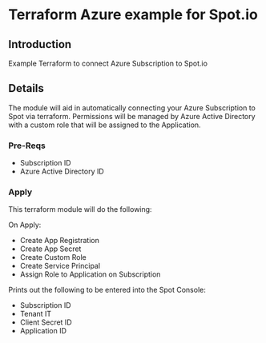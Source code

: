 # Terraform Azure example for Spot.io

## Introduction
Example Terraform to connect Azure Subscription to Spot.io

## Details
The module will aid in automatically connecting your Azure Subscription to Spot via terraform. Permissions will be managed by Azure Active Directory with a custom role that will be assigned to the Application. 

### Pre-Reqs
* Subscription ID
* Azure Active Directory ID

### Apply
This terraform module will do the following:

On Apply:
* Create App Registration
* Create App Secret
* Create Custom Role
* Create Service Principal 
* Assign Role to Application on Subscription

Prints out the following to be entered into the Spot Console:
* Subscription ID
* Tenant IT
* Client Secret ID
* Application ID
